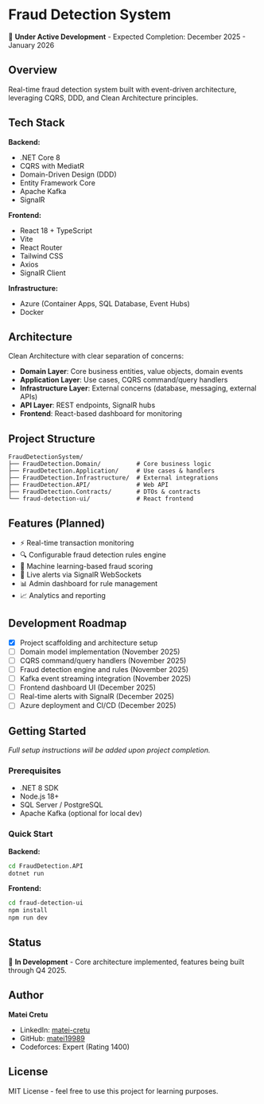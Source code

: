 # Fraud Detection System

🚧 **Under Active Development** - Expected Completion: December 2025 - January 2026

## Overview

Real-time fraud detection system built with event-driven architecture, leveraging CQRS, DDD, and Clean Architecture principles.

## Tech Stack

**Backend:**
- .NET Core 8
- CQRS with MediatR
- Domain-Driven Design (DDD)
- Entity Framework Core
- Apache Kafka
- SignalR

**Frontend:**
- React 18 + TypeScript
- Vite
- React Router
- Tailwind CSS
- Axios
- SignalR Client

**Infrastructure:**
- Azure (Container Apps, SQL Database, Event Hubs)
- Docker

## Architecture

Clean Architecture with clear separation of concerns:

- **Domain Layer**: Core business entities, value objects, domain events
- **Application Layer**: Use cases, CQRS command/query handlers
- **Infrastructure Layer**: External concerns (database, messaging, external APIs)
- **API Layer**: REST endpoints, SignalR hubs
- **Frontend**: React-based dashboard for monitoring

## Project Structure
```
FraudDetectionSystem/
├── FraudDetection.Domain/          # Core business logic
├── FraudDetection.Application/     # Use cases & handlers
├── FraudDetection.Infrastructure/  # External integrations
├── FraudDetection.API/             # Web API
├── FraudDetection.Contracts/       # DTOs & contracts
└── fraud-detection-ui/             # React frontend
```

## Features (Planned)

- ⚡ Real-time transaction monitoring
- 🔍 Configurable fraud detection rules engine
- 🤖 Machine learning-based fraud scoring
- 🚨 Live alerts via SignalR WebSockets
- 📊 Admin dashboard for rule management
- 📈 Analytics and reporting

## Development Roadmap

- [x] Project scaffolding and architecture setup
- [ ] Domain model implementation (November 2025)
- [ ] CQRS command/query handlers (November 2025)
- [ ] Fraud detection engine and rules (November 2025)
- [ ] Kafka event streaming integration (November 2025)
- [ ] Frontend dashboard UI (December 2025)
- [ ] Real-time alerts with SignalR (December 2025)
- [ ] Azure deployment and CI/CD (December 2025)

## Getting Started

*Full setup instructions will be added upon project completion.*

### Prerequisites
- .NET 8 SDK
- Node.js 18+
- SQL Server / PostgreSQL
- Apache Kafka (optional for local dev)

### Quick Start

**Backend:**
```bash
cd FraudDetection.API
dotnet run
```

**Frontend:**
```bash
cd fraud-detection-ui
npm install
npm run dev
```

## Status

🚧 **In Development** - Core architecture implemented, features being built through Q4 2025.

## Author

**Matei Cretu**
- LinkedIn: [matei-cretu](https://www.linkedin.com/in/matei-cretu-355a9919b/)
- GitHub: [matei19989](https://github.com/matei19989)
- Codeforces: Expert (Rating 1400)

## License

MIT License - feel free to use this project for learning purposes.
